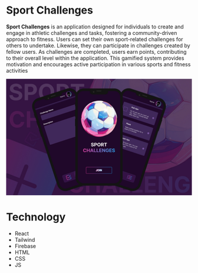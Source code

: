 # Sport Challenges
**Sport Challenges** is an application designed for individuals to create and engage in athletic challenges and tasks, fostering a community-driven approach to fitness. Users can set their own sport-related challenges for others to undertake. Likewise, they can participate in challenges created by fellow users. As challenges are completed, users earn points, contributing to their overall level within the application. This gamified system provides motivation and encourages active participation in various sports and fitness activities

<img src="public/images/1.jpg">

# Technology
- React
- Tailwind
- Firebase
- HTML
- CSS
- JS
